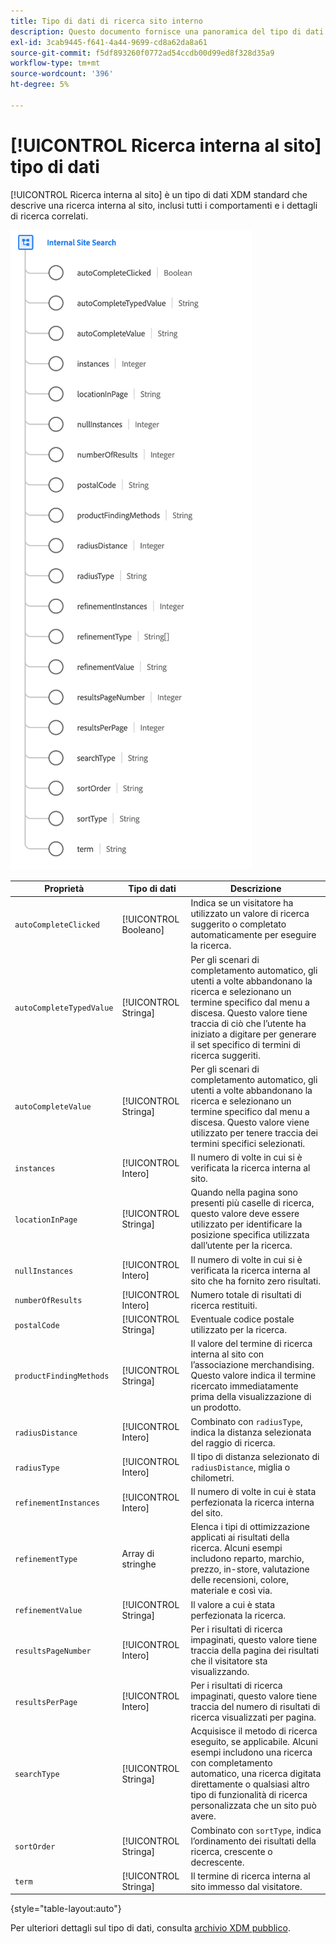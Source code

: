 ```yaml
---
title: Tipo di dati di ricerca sito interno
description: Questo documento fornisce una panoramica del tipo di dati XDM per ricerca interna del sito.
exl-id: 3cab9445-f641-4a44-9699-cd8a62da8a61
source-git-commit: f5df893260f0772ad54ccdb00d99ed8f328d35a9
workflow-type: tm+mt
source-wordcount: '396'
ht-degree: 5%

---
```


# [!UICONTROL Ricerca interna al sito] tipo di dati

[!UICONTROL Ricerca interna al sito] è un tipo di dati XDM standard che descrive una ricerca interna al sito, inclusi tutti i comportamenti e i dettagli di ricerca correlati.

![](../images/data-types/internal-site-search.png)

| Proprietà | Tipo di dati | Descrizione |
| --- | --- | --- |
| `autoCompleteClicked` | [!UICONTROL Booleano] | Indica se un visitatore ha utilizzato un valore di ricerca suggerito o completato automaticamente per eseguire la ricerca. |
| `autoCompleteTypedValue` | [!UICONTROL Stringa] | Per gli scenari di completamento automatico, gli utenti a volte abbandonano la ricerca e selezionano un termine specifico dal menu a discesa. Questo valore tiene traccia di ciò che l’utente ha iniziato a digitare per generare il set specifico di termini di ricerca suggeriti. |
| `autoCompleteValue` | [!UICONTROL Stringa] | Per gli scenari di completamento automatico, gli utenti a volte abbandonano la ricerca e selezionano un termine specifico dal menu a discesa. Questo valore viene utilizzato per tenere traccia dei termini specifici selezionati. |
| `instances` | [!UICONTROL Intero] | Il numero di volte in cui si è verificata la ricerca interna al sito. |
| `locationInPage` | [!UICONTROL Stringa] | Quando nella pagina sono presenti più caselle di ricerca, questo valore deve essere utilizzato per identificare la posizione specifica utilizzata dall’utente per la ricerca. |
| `nullInstances` | [!UICONTROL Intero] | Il numero di volte in cui si è verificata la ricerca interna al sito che ha fornito zero risultati. |
| `numberOfResults` | [!UICONTROL Intero] | Numero totale di risultati di ricerca restituiti. |
| `postalCode` | [!UICONTROL Stringa] | Eventuale codice postale utilizzato per la ricerca. |
| `productFindingMethods` | [!UICONTROL Stringa] | Il valore del termine di ricerca interna al sito con l’associazione merchandising. Questo valore indica il termine ricercato immediatamente prima della visualizzazione di un prodotto. |
| `radiusDistance` | [!UICONTROL Intero] | Combinato con `radiusType`, indica la distanza selezionata del raggio di ricerca. |
| `radiusType` | [!UICONTROL Intero] | Il tipo di distanza selezionato di `radiusDistance`, miglia o chilometri. |
| `refinementInstances` | [!UICONTROL Intero] | Il numero di volte in cui è stata perfezionata la ricerca interna del sito. |
| `refinementType` | Array di stringhe | Elenca i tipi di ottimizzazione applicati ai risultati della ricerca. Alcuni esempi includono reparto, marchio, prezzo, in-store, valutazione delle recensioni, colore, materiale e così via. |
| `refinementValue` | [!UICONTROL Stringa] | Il valore a cui è stata perfezionata la ricerca. |
| `resultsPageNumber` | [!UICONTROL Intero] | Per i risultati di ricerca impaginati, questo valore tiene traccia della pagina dei risultati che il visitatore sta visualizzando. |
| `resultsPerPage` | [!UICONTROL Intero] | Per i risultati di ricerca impaginati, questo valore tiene traccia del numero di risultati di ricerca visualizzati per pagina. |
| `searchType` | [!UICONTROL Stringa] | Acquisisce il metodo di ricerca eseguito, se applicabile. Alcuni esempi includono una ricerca con completamento automatico, una ricerca digitata direttamente o qualsiasi altro tipo di funzionalità di ricerca personalizzata che un sito può avere. |
| `sortOrder` | [!UICONTROL Stringa] | Combinato con `sortType`, indica l’ordinamento dei risultati della ricerca, crescente o decrescente. |
| `term` | [!UICONTROL Stringa] | Il termine di ricerca interna al sito immesso dal visitatore. |

{style="table-layout:auto"}

Per ulteriori dettagli sul tipo di dati, consulta [archivio XDM pubblico](https://github.com/adobe/xdm/blob/master/docs/reference/datatypes/internal-site-search.schema.json).
